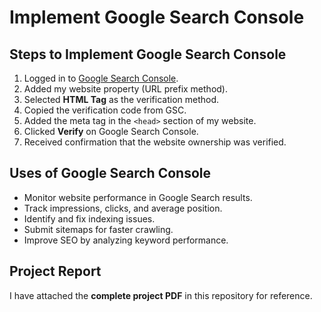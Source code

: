 # Implement Google Search Console 


## Steps to Implement Google Search Console  
1. Logged in to [Google Search Console](https://search.google.com/search-console/).  
2. Added my website property (URL prefix method).  
3. Selected **HTML Tag** as the verification method.  
4. Copied the verification code from GSC.  
5. Added the meta tag in the `<head>` section of my website.  
6. Clicked **Verify** on Google Search Console.  
7. Received confirmation that the website ownership was verified.  

## Uses of Google Search Console  
- Monitor website performance in Google Search results.  
- Track impressions, clicks, and average position.  
- Identify and fix indexing issues.  
- Submit sitemaps for faster crawling.  
- Improve SEO by analyzing keyword performance.  

## Project Report  
I have attached the **complete project PDF** in this repository for reference.  
